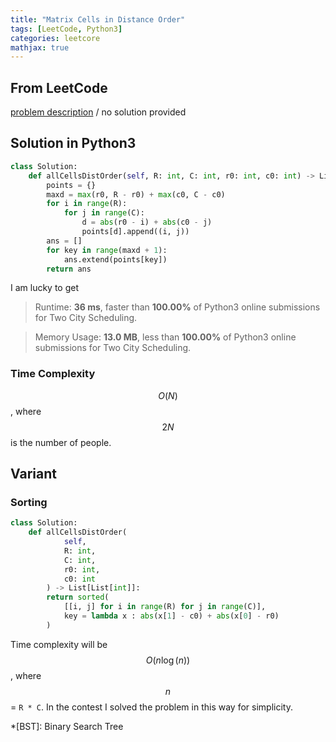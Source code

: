 ```yaml
---
title: "Matrix Cells in Distance Order"
tags: [LeetCode, Python3]
categories: leetcore
mathjax: true
---
```


## From LeetCode
[problem description](https://leetcode.com/problems/matrix-cells-in-distance-order/)
/
no solution provided

## Solution in Python3
```python
class Solution:
    def allCellsDistOrder(self, R: int, C: int, r0: int, c0: int) -> List[List[int]]:
        points = {}
        maxd = max(r0, R - r0) + max(c0, C - c0)
        for i in range(R):
            for j in range(C):
                d = abs(r0 - i) + abs(c0 - j)
                points[d].append((i, j))
        ans = []
        for key in range(maxd + 1):
            ans.extend(points[key])
        return ans
```
I am lucky to get
> Runtime: **36 ms**, faster than **100.00%** of Python3 online submissions for Two City Scheduling.

> Memory Usage: **13.0 MB**, less than **100.00%** of Python3 online submissions for Two City Scheduling.

### Time Complexity
$$O(N)$$, where $$2N$$ is the number of people.

## Variant

### Sorting
```python
class Solution:
    def allCellsDistOrder(
            self, 
            R: int, 
            C: int, 
            r0: int, 
            c0: int
        ) -> List[List[int]]:
        return sorted(
            [[i, j] for i in range(R) for j in range(C)], 
            key = lambda x : abs(x[1] - c0) + abs(x[0] - r0)
        )
```
Time complexity will be $$O(n\log(n))$$, where $$n$$ = `R * C`. In the contest I solved the problem in this way for simplicity.

*[BST]: Binary Search Tree